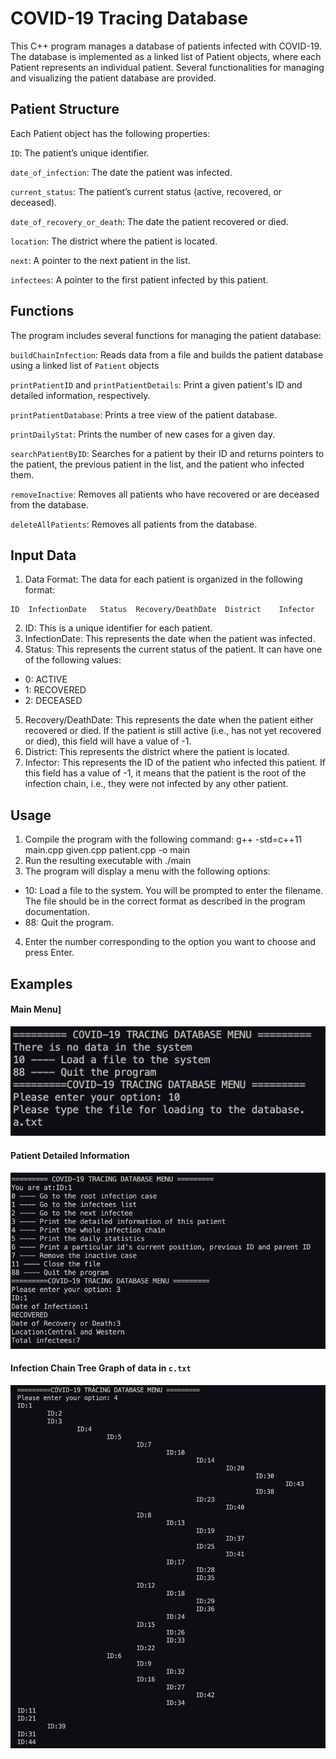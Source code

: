 # COVID-19 Tracing Database
This C++ program manages a database of patients infected with COVID-19. The database is implemented as a linked list of Patient objects, where each Patient represents an individual patient. Several functionalities for managing and visualizing the patient database are provided.


## Patient Structure
Each Patient object has the following properties:

`ID`: The patient’s unique identifier.

`date_of_infection`: The date the patient was infected.

`current_status`: The patient’s current status (active, recovered, or deceased).

`date_of_recovery_or_death`: The date the patient recovered or died.

`location`: The district where the patient is located.

`next`: A pointer to the next patient in the list.

`infectees`: A pointer to the first patient infected by this patient.


## Functions
The program includes several functions for managing the patient database:

`buildChainInfection`: Reads data from a file and builds the patient database using a linked list of `Patient` objects

`printPatientID` and `printPatientDetails`: Print a given patient's ID and detailed information, respectively.

`printPatientDatabase`: Prints a tree view of the patient database.

`printDailyStat`: Prints the number of new cases for a given day.

`searchPatientByID`: Searches for a patient by their ID and returns pointers to the patient, the previous patient in the list, and the patient who infected them.

`removeInactive`: Removes all patients who have recovered or are deceased from the database.

`deleteAllPatients`: Removes all patients from the database.


## Input Data
1. Data Format: The data for each patient is organized in the following format:
```
ID	InfectionDate	Status	Recovery/DeathDate	District	Infector
```
2. ID: This is a unique identifier for each patient.
3. InfectionDate: This represents the date when the patient was infected.
4. Status: This represents the current status of the patient. It can have one of the following values:
- 0: ACTIVE
- 1: RECOVERED
- 2: DECEASED
5. Recovery/DeathDate: This represents the date when the patient either recovered or died. If the patient is still active (i.e., has not yet recovered or died), this field will have a value of -1.
6. District: This represents the district where the patient is located.
7. Infector: This represents the ID of the patient who infected this patient. If this field has a value of -1, it means that the patient is the root of the infection chain, i.e., they were not infected by any other patient.

## Usage
1. Compile the program with the following command: g++ -std=c++11 main.cpp given.cpp patient.cpp -o main
2. Run the resulting executable with ./main
3. The program will display a menu with the following options:
- 10: Load a file to the system. You will be prompted to enter the filename. The file should be in the correct format as described in the program documentation.
- 88: Quit the program.
4. Enter the number corresponding to the option you want to choose and press Enter.


## Examples
#### Main Menu]
![Main Menu](https://github.com/lauchunhin/COVID-19-Tracing-Database/blob/main/menu_0.png)

#### Patient Detailed Information
![Patient Detailed Information](https://github.com/lauchunhin/COVID-19-Tracing-Database/blob/main/funct_3.png)

#### Infection Chain Tree Graph of data in `c.txt`
![Infection Chain Tree Graph](https://github.com/lauchunhin/COVID-19-Tracing-Database/blob/main/function_42.png)

